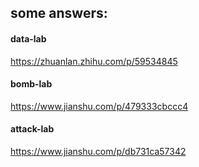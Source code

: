 ## some answers:
#### data-lab
https://zhuanlan.zhihu.com/p/59534845
#### bomb-lab
https://www.jianshu.com/p/479333cbccc4
#### attack-lab
https://www.jianshu.com/p/db731ca57342

